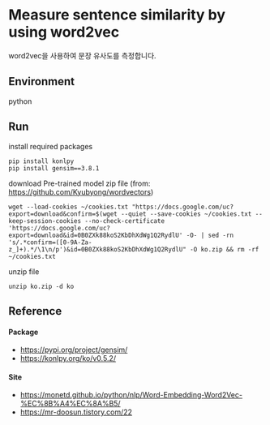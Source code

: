 # Measure sentence similarity by using word2vec 

word2vec을 사용하여 문장 유사도를 측정합니다.

## Environment
python

## Run
install required packages
```
pip install konlpy
pip install gensim==3.8.1
```
download Pre-trained model zip file (from: https://github.com/Kyubyong/wordvectors) 
```
wget --load-cookies ~/cookies.txt "https://docs.google.com/uc?export=download&confirm=$(wget --quiet --save-cookies ~/cookies.txt --keep-session-cookies --no-check-certificate 'https://docs.google.com/uc?export=download&id=0B0ZXk88koS2KbDhXdWg1Q2RydlU' -O- | sed -rn 's/.*confirm=([0-9A-Za-z_]+).*/\1\n/p')&id=0B0ZXk88koS2KbDhXdWg1Q2RydlU" -O ko.zip && rm -rf ~/cookies.txt
```
unzip file
```
unzip ko.zip -d ko
```

## Reference
#### Package
* https://pypi.org/project/gensim/
* https://konlpy.org/ko/v0.5.2/
#### Site
* https://monetd.github.io/python/nlp/Word-Embedding-Word2Vec-%EC%8B%A4%EC%8A%B5/
* https://mr-doosun.tistory.com/22
